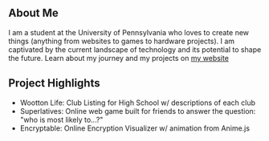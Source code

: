 ## About Me

I am a student at the University of Pennsylvania who loves to create new things (anything from websites to games to hardware projects). I am captivated by the current landscape of technology and its potential to shape the future. Learn about my journey and my projects on [my website](https://www.itsmichael.dev/)

## Project Highlights
- Wootton Life: Club Listing for High School w/ descriptions of each club
- Superlatives: Online web game built for friends to answer the question: "who is most likely to...?"
- Encryptable: Online Encryption Visualizer w/ animation from Anime.js 
